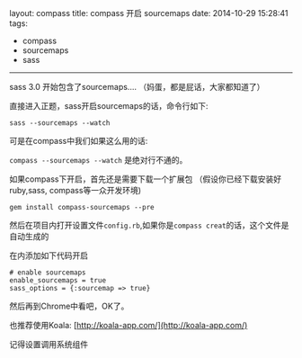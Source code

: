 layout: compass
title: compass 开启 sourcemaps
date: 2014-10-29 15:28:41
tags:
- compass
- sourcemaps
- sass
---

sass 3.0 开始包含了sourcemaps.... （妈蛋，都是屁话，大家都知道了）

直接进入正题，sass开启sourcemaps的话，命令行如下:

<!-- more -->

`sass --sourcemaps --watch`

可是在compass中我们如果这么用的话:

`compass --sourcemaps --watch`
是绝对行不通的。

如果compass下开启，首先还是需要下载一个扩展包
（假设你已经下载安装好ruby,sass, compass等一众开发环境)

`gem install compass-sourcemaps --pre`

然后在项目内打开设置文件`config.rb`,如果你是`compass creat`的话，这个文件是自动生成的

在内添加如下代码开启

```
# enable sourcemaps
enable_sourcemaps = true
sass_options = {:sourcemap => true}
```

然后再到Chrome中看吧，OK了。

也推荐使用Koala: [http://koala-app.com/](http://koala-app.com/)

记得设置调用系统组件


